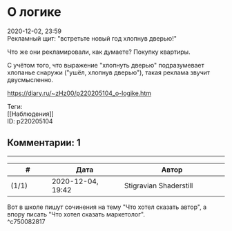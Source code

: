 О логике
========

  
2020-12-02, 23:59  
 Рекламный щит: "встретьте новый год хлопнув дверью!"   
   
 Что же они рекламировали, как думаете? Покупку квартиры.   
   
 С учётом того, что выражение "хлопнуть дверью" подразумевает хлопанье снаружи ("ушёл, хлопнув дверью"), такая реклама звучит двусмысленно.   
  
<https://diary.ru/~zHz00/p220205104_o-logike.htm>  
  
Теги:  
[[Наблюдения]]  
ID: p220205104  


Комментарии: 1
--------------

  


---



|         #         |              Дата              |                     Автор                     |           ID           |
| --- | --- | --- | --- |
| (1/1) | 2020-12-04, 19:42 | Stigravian Shaderstill | c750082817 |

  
 Вот в школе пишут сочинения на тему "Что хотел сказать автор", а впору писать "Что хотел сказать маркетолог".   
 ^c750082817